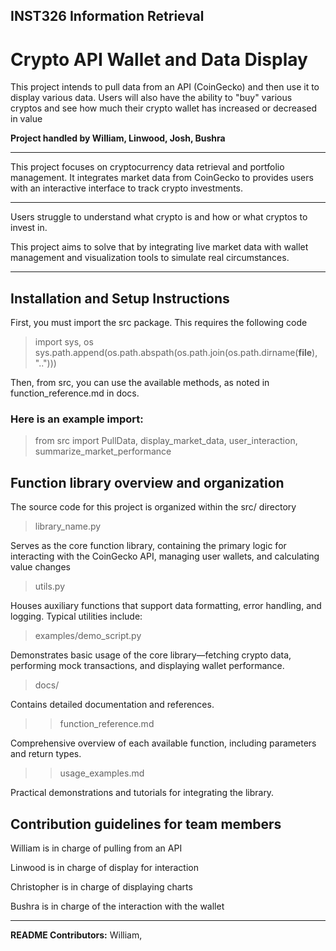 ## INST326 Information Retrieval
# Crypto API Wallet and Data Display
This project intends to pull data from an API (CoinGecko) and then use it to display various data. Users will also have the ability to "buy" various cryptos and see how much their crypto wallet has increased or decreased in value

**Project handled by William, Linwood, Josh, Bushra**

***
This project focuses on cryptocurrency data retrieval and portfolio management. It integrates market data from CoinGecko to provides users with an interactive interface to track crypto investments.
***

Users struggle to understand what crypto is and how or what cryptos to invest in.  

This project aims to solve that by integrating live market data with wallet management and visualization tools to simulate real circumstances.

***

## Installation and Setup Instructions

First, you must import the src package. This requires the following code

> import sys, os
sys.path.append(os.path.abspath(os.path.join(os.path.dirname(__file__), "..")))

Then, from src, you can use the available methods, as noted in function_reference.md in docs.

### Here is an example import:

> from src import PullData, display_market_data, user_interaction, summarize_market_performance

## Function library overview and organization
The source code for this project is organized within the src/ directory

> library_name.py

Serves as the core function library, containing the primary logic for interacting with the CoinGecko API, managing user wallets, and calculating value changes

> utils.py

Houses auxiliary functions that support data formatting, error handling, and logging.
Typical utilities include:

> examples/demo_script.py

Demonstrates basic usage of the core library—fetching crypto data, performing mock transactions, and displaying wallet performance.

> docs/

Contains detailed documentation and references.

>> function_reference.md

Comprehensive overview of each available function, including parameters and return types.

>> usage_examples.md

Practical demonstrations and tutorials for integrating the library.

## Contribution guidelines for team members

William is in charge of pulling from an API

Linwood is in charge of display for interaction

Christopher is in charge of displaying charts

Bushra is in charge of the interaction with the wallet

***

**README Contributors:** William,